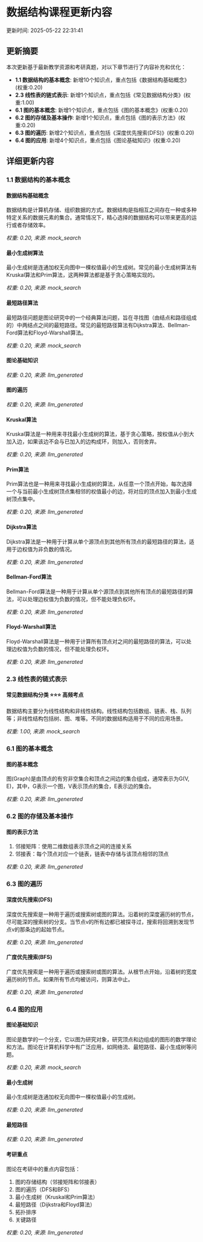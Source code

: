 # 数据结构课程更新内容

更新时间: 2025-05-22 22:31:41

## 更新摘要

本次更新基于最新教学资源和考研真题，对以下章节进行了内容补充和优化：

- **1.1 数据结构的基本概念**: 新增10个知识点，重点包括《数据结构基础概念》(权重:0.20)
- **2.3 线性表的链式表示**: 新增1个知识点，重点包括《常见数据结构分类》(权重:1.00)
- **6.1 图的基本概念**: 新增1个知识点，重点包括《图的基本概念》(权重:0.20)
- **6.2 图的存储及基本操作**: 新增1个知识点，重点包括《图的表示方法》(权重:0.20)
- **6.3 图的遍历**: 新增2个知识点，重点包括《深度优先搜索(DFS)》(权重:0.20)
- **6.4 图的应用**: 新增4个知识点，重点包括《图论基础知识》(权重:0.20)

## 详细更新内容

### 1.1 数据结构的基本概念

#### 数据结构基础概念 

数据结构是计算机存储、组织数据的方式。数据结构是指相互之间存在一种或多种特定关系的数据元素的集合。通常情况下，精心选择的数据结构可以带来更高的运行或者存储效率。

*权重: 0.20, 来源: mock_search*

#### 最小生成树算法 

最小生成树是连通加权无向图中一棵权值最小的生成树。常见的最小生成树算法有Kruskal算法和Prim算法，这两种算法都是基于贪心策略实现的。

*权重: 0.20, 来源: mock_search*

#### 最短路径算法 

最短路径问题是图论研究中的一个经典算法问题，旨在寻找图（由结点和路径组成的）中两结点之间的最短路径。常见的最短路径算法有Dijkstra算法、Bellman-Ford算法和Floyd-Warshall算法。

*权重: 0.20, 来源: mock_search*

#### 图论基础知识 



*权重: 0.20, 来源: llm_generated*

#### 图的遍历 



*权重: 0.20, 来源: llm_generated*

#### Kruskal算法 

Kruskal算法是一种用来寻找最小生成树的算法，基于贪心策略，按权值从小到大加入边，如果该边不会与已加入的边构成环，则加入，否则舍弃。

*权重: 0.20, 来源: llm_generated*

#### Prim算法 

Prim算法也是一种用来寻找最小生成树的算法，从任意一个顶点开始，每次选择一个与当前最小生成树顶点集相邻的权值最小的边，将对应的顶点加入到最小生成树顶点集中。

*权重: 0.20, 来源: llm_generated*

#### Dijkstra算法 

Dijkstra算法是一种用于计算从单个源顶点到其他所有顶点的最短路径的算法，适用于边权值为非负数的情况。

*权重: 0.20, 来源: llm_generated*

#### Bellman-Ford算法 

Bellman-Ford算法是一种用于计算从单个源顶点到其他所有顶点的最短路径的算法，可以处理边权值为负数的情况，但不能处理负权环。

*权重: 0.20, 来源: llm_generated*

#### Floyd-Warshall算法 

Floyd-Warshall算法是一种用于计算所有顶点对之间的最短路径的算法，可以处理边权值为负数的情况，但不能处理负权环。

*权重: 0.20, 来源: llm_generated*

### 2.3 线性表的链式表示

#### 常见数据结构分类 ⭐⭐⭐ 高频考点

数据结构主要分为线性结构和非线性结构。线性结构包括数组、链表、栈、队列等；非线性结构包括树、图、堆等。不同的数据结构适用于不同的应用场景。

*权重: 1.00, 来源: mock_search*

### 6.1 图的基本概念

#### 图的基本概念 

图(Graph)是由顶点的有穷非空集合和顶点之间边的集合组成，通常表示为G(V, E)，其中，G表示一个图，V表示顶点的集合，E表示边的集合。

*权重: 0.20, 来源: llm_generated*

### 6.2 图的存储及基本操作

#### 图的表示方法 

1. 邻接矩阵：使用二维数组表示顶点之间的连接关系
2. 邻接表：每个顶点对应一个链表，链表中存储与该顶点相邻的顶点

*权重: 0.20, 来源: llm_generated*

### 6.3 图的遍历

#### 深度优先搜索(DFS) 

深度优先搜索是一种用于遍历或搜索树或图的算法。沿着树的深度遍历树的节点，尽可能深的搜索树的分支。当节点v的所有边都已被探寻过，搜索将回溯到发现节点v的那条边的起始节点。

*权重: 0.20, 来源: llm_generated*

#### 广度优先搜索(BFS) 

广度优先搜索是一种用于遍历或搜索树或图的算法。从根节点开始，沿着树的宽度遍历树的节点。如果所有节点均被访问，则算法中止。

*权重: 0.20, 来源: llm_generated*

### 6.4 图的应用

#### 图论基础知识 

图论是数学的一个分支，它以图为研究对象，研究顶点和边组成的图形的数学理论和方法。图论在计算机科学中有广泛应用，如网络流、最短路径、最小生成树等问题。

*权重: 0.20, 来源: mock_search*

#### 最小生成树 

最小生成树是连通加权无向图中一棵权值最小的生成树。

*权重: 0.20, 来源: llm_generated*

#### 最短路径 



*权重: 0.20, 来源: llm_generated*

#### 考研重点 

图论在考研中的重点内容包括：
1. 图的存储结构（邻接矩阵和邻接表）
2. 图的遍历（DFS和BFS）
3. 最小生成树（Kruskal和Prim算法）
4. 最短路径（Dijkstra和Floyd算法）
5. 拓扑排序
6. 关键路径

*权重: 0.20, 来源: llm_generated*

